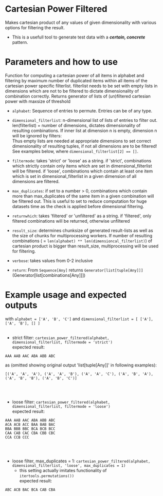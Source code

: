 # Cartesian Power Filtered
Makes cartesian product of any values of given dimensionality with various options for filtering the result.

- This is a usefull tool to generate test data with a **_certain, concrete_** pattern.

# Parameters and how to use
Function for computing a cartesian power of all items in alphabet and filtering by maximum number of duplicated items within all items of the cartesian power specific filterlist. filterlist needs to be set with empty lists in dimensions which are not to be filtered to dictate dimensionality of combination correctly. Returns generator of lists of (un)filtered cartesian power with maxsize of threshold

- ```alphabet```: Sequence of entries to permute. Entries can be of any type.

- ```dimensional_filterlist```: n-dimensional list of lists of entries to filter out. len(filterlist) = number of dimensions, dictates dimensionality of resulting combinations. If inner list at dimension n is empty, dimension n will be ignored by filters: <br/>
Thus empty lists are needed at appropriate dimensions to set correct dimensionality of resulting tuples, if not all dimensions are to be filtered! <br/>
See examples below, where ```dimensional_filterlist[2] == []```.

- ```filtermode```: takes 'strict' or 'loose' as a string. if 'strict', combinations which strictly contain only items which are set in dimensional_filterlist will be filtered. if 'loose', combinations which contain at least one item which is set in dimensional_filterlist in a given dimension of all dimensions are filtered.

- ```max_duplicates```: if set to a number > 0, combinations which contain more than max_duplicates of the same item in a given combination will be filtered out. This is useful to set to reduce computation for huge datasets time as the check is applied before dimensional filtering.

- ```returnwhich```: takes 'filtered' or 'unfiltered' as a string. if 'filtered', only filtered combinations will be returned, otherwise unfiltered

- ```result_size```: determines chunksize of generated result-lists as well as the size of chunks for multiprocessing workers. If number of resulting combinations ( = ```len(alphabet) ** len(dimensioncal_filterlist)```) of cartesian product is bigger than result_size, multiprocessing will be used for filtering.

- ```verbose```: takes values from 0-2 inclusive


- ```return```: From ```Sequence[Any]``` returns ```Generator[list[tuple[Any]]]``` (Generator[list[combinations[Any]]])

# Example usage and expected outputs
with ```alphabet = ['A', 'B', 'C']``` and ```dimensional_filterlist = [ ['A'], ['A', 'B'], [] ]```
 <br/> <br/>

 - strict filter: ```cartesian_power_filtered(alphabet, dimensional_filterlist, filtermode = 'strict')``` <br/>
expected result:

```
AAA AAB AAC ABA ABB ABC
```

as (omitted showing original output 'list[tuple[Any]]' in following examples):

```
[('A', 'A', 'A'), ('A', 'A', 'B'), ('A', 'A', 'C'), ('A', 'B', 'A'), ('A', 'B', 'B'), ('A', 'B', 'C')]
```
<br/><br/>


- loose filter: ```cartesian_power_filtered(alphabet, dimensional_filterlist, filtermode = 'loose')``` <br/>
expected result:

```
AAA AAB AAC ABA ABB ABC
ACA ACB ACC BAA BAB BAC
BBA BBB BBC BCA BCB BCC
CAA CAB CAC CBA CBB CBC
CCA CCB CCC
```
 <br/><br/>


- loose filter, max_duplicates = 1: ```cartesian_power_filtered(alphabet, dimensional_filterlist, 'loose', max_duplicates = 1)``` <br/>
	 - this setting actually imitates functionality of ```itertools.permutations())``` <br/>
expected result:

```
ABC ACB BAC BCA CAB CBA
```
